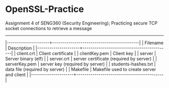 OpenSSL-Practice
================

Assignment 4 of SENG360 (Security Engineering); Practicing secure TCP socket connections to retrieve a message

----------------

|---------------------+-------------------------------------------|
| Filename            | Description                               |
|---------------------+-------------------------------------------|
| client.crt          | Client certificate                        |
| clientKey.pem       | Client key                                |
| server              | Server binary (elf)                       |
| server.crt          | server certificate  (required by server)  |
| serverKey.pem       | server key (required by server)           |
| students-hashes.txt | data file (required by server)            |
| Makefile            | Makefile used to create server and client |
|---------------------+-------------------------------------------|

